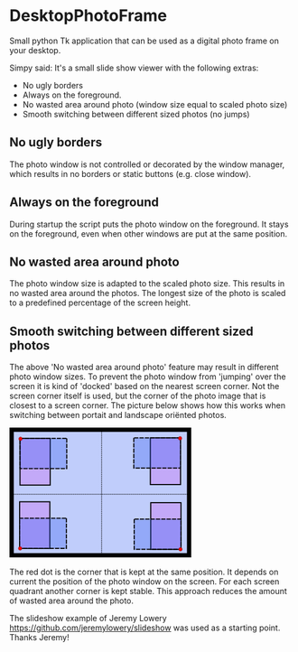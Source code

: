 # DesktopPhotoFrame

Small python Tk application that can be used as a digital photo frame on your desktop. 

Simpy said: It's a small slide show viewer with the following extras:
* No ugly borders
* Always on the foreground.
* No wasted area around photo (window size equal to scaled photo size)
* Smooth switching between different sized photos (no jumps)

## No ugly borders
The photo window is not controlled or decorated by the window manager, which results in no borders or static buttons (e.g. close window).
  
## Always on the foreground
During startup the script puts the photo window on the foreground. It stays on the foreground, even when other windows are put at the same position.

## No wasted area around photo
The photo window size is adapted to the scaled photo size. This results in no wasted area around the photos. The longest size of the photo is scaled to a predefined percentage of the screen height. 

## Smooth switching between different sized photos 
The above 'No wasted area around photo' feature may result in different photo window sizes. To prevent the photo window from 'jumping' over the screen it is kind of 'docked'
based on the nearest screen corner. Not the screen corner itself is used, but the corner of the photo image that is closest to a screen corner. The picture below shows how this works when switching between portait and landscape oriënted photos. 

![Alt text](README_images/monitor.png?raw=true "Monitor")

The red dot is the corner that is kept at the same position. It depends on current the position of the photo window on the screen. For each screen quadrant another corner is kept stable. This approach reduces the amount of wasted area around the photo.   

The slideshow example of Jeremy Lowery <https://github.com/jeremylowery/slideshow> was used as a starting point. Thanks Jeremy!


